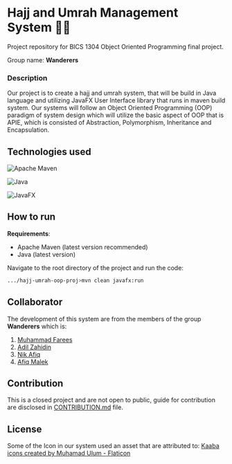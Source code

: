 # Hajj and Umrah Management System 🕌🕋

Project repository for BICS 1304 Object Oriented Programming final project.

Group name: **Wanderers**
### Description
Our project is to create a hajj and umrah system, that will be build in Java language and utilizing JavaFX User Interface library that runs in maven build system. Our systems will follow an Object Oriented Programming (OOP) paradigm of system design which will utilize the basic aspect of OOP that is APIE, which is consisted of Abstraction, Polymorphism, Inheritance and Encapsulation.

## Technologies used

![Apache Maven](https://maven.apache.org/images/maven-logo-black-on-white.png)

![Java](https://upload.wikimedia.org/wikipedia/en/3/30/Java_programming_language_logo.svg)

![JavaFX](https://upload.wikimedia.org/wikipedia/en/c/cc/JavaFX_Logo.png)

## How to run 

**Requirements**: 
- Apache Maven (latest version recommended)
- Java (latest version)

Navigate to the root directory of the project and run the code:

```bash
.../hajj-umrah-oop-proj>mvn clean javafx:run 
```



## Collaborator 
The development of this system are from the members of the group **Wanderers** which is: 

1. [Muhammad Farees](https://github.com/fareesafandi)
2. [Adil Zahidin](https://github.com/adilzahidin)
3. [Nik Afiq](https://github.com/NikaaAfiq)
4. [Afiq Malek](https://github.com/afqmlk)

## Contribution 

This is a closed project and are not open to public, guide for contribution are disclosed in [CONTRIBUTION.md](https://github.com/fareesafandi/hajj-umrah-OOP-Project/blob/main/docs/CONTRIBUTION.md) file.

## License

Some of the Icon in our system used an asset that are attributed to: 
<a href="https://www.flaticon.com/free-icons/kaaba" title="kaaba icons">Kaaba icons created by Muhamad Ulum - Flaticon</a>

